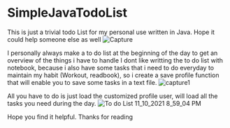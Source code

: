 # SimpleJavaTodoList
This is just a trivial todo List for my personal use written in Java. Hope it could help someone else as well
![Capture](https://user-images.githubusercontent.com/75805648/141183693-8d047a9f-8ca4-4795-bbdb-7a40b4e88391.PNG)


I personally always make a to do list at the beginning of the day to get an overview of the things i have to handle
I dont like writting the to do list with notebook, because i also have some tasks that i need to do everyday to maintain my habit (Workout, readbook), so i create a save profile function that will enable you to save some tasks in a text file.
![capture1](https://user-images.githubusercontent.com/75805648/141184807-7ec123dc-2e9a-4523-b8c6-03815344b707.PNG)


All you have to do is just load the customized profile user, will load all the tasks you need during the day.
![To do List 11_10_2021 8_59_04 PM](https://user-images.githubusercontent.com/75805648/141184922-f8ab9809-b082-44f8-984a-c75d45b39415.png)


Hope you find it helpful. Thanks for reading
